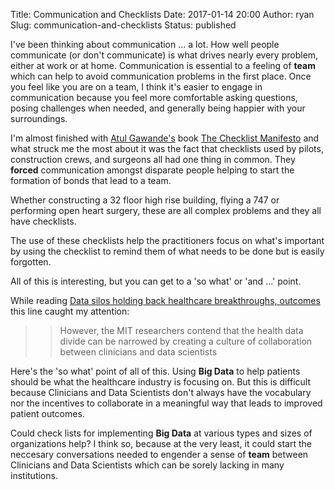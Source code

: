 Title: Communication and Checklists
Date: 2017-01-14 20:00
Author: ryan
Slug: communication-and-checklists
Status: published

I've been thinking about communication ... a lot. How well people communicate (or don't communicate) is what drives nearly every problem, either at work or at home. Communication is essential to a feeling of **team** which can help to avoid communication problems in the first place. Once you feel like you are on a team, I think it's easier to engage in communication because you feel more comfortable asking questions, posing challenges when needed, and generally being happier with your surroundings.

I'm almost finished with [Atul Gawande's](https://en.wikipedia.org/wiki/Atul_Gawande) book [The Checklist Manifesto](https://en.m.wikipedia.org/wiki/The_Checklist_Manifesto) and what struck me the most about it was the fact that checklists used by pilots, construction crews, and surgeons all had one thing in common. They **forced** communication amongst disparate people helping to start the formation of bonds that lead to a team.

Whether constructing a 32 floor high rise building, flying a 747 or performing open heart surgery, these are all complex problems and they all have checklists.

The use of these checklists help the practitioners focus on what's important by using the checklist to remind them of what needs to be done but is easily forgotten.

All of this is interesting, but you can get to a 'so what' or 'and ...' point.

While reading [Data silos holding back healthcare breakthroughs, outcomes](http://www.healthdatamanagement.com/news/data-silos-holding-back-healthcare-breakthroughs-outcomes?brief=00000152-14ad-d1cc-a5fa-7cff19540000) this line caught my attention:

> > However, the MIT researchers contend that the health data divide can be narrowed by creating a culture of collaboration between clinicians and data scientists

Here's the 'so what' point of all of this. Using **Big Data** to help patients should be what the healthcare industry is focusing on. But this is difficult because Clinicians and Data Scientists don't always have the vocabulary nor the incentives to collaborate in a meaningful way that leads to improved patient outcomes.

Could check lists for implementing **Big Data** at various types and sizes of organizations help? I think so, because at the very least, it could start the neccesary conversations needed to engender a sense of **team** between Clinicians and Data Scientists which can be sorely lacking in many institutions.
